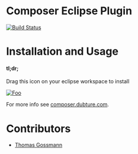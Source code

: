 Composer Eclipse Plugin
=======================

[![Build Status](https://secure.travis-ci.org/pulse00/Composer-Eclipse-Plugin.png)](http://travis-ci.org/pulse00/Composer-Eclipse-Plugin)

Installation and Usage
======================

#### tl;dr;

Drag this icon on your eclipse workspace to install

[![Foo](http://marketplace.eclipse.org/sites/all/modules/custom/marketplace/images/installbutton.png)](http://marketplace.eclipse.org/marketplace-client-intro?mpc_install=791886)

For more info see [composer.dubture.com](http://composer.dubture.com/).


Contributors
============

- [Thomas Gossmann](https://github.com/gossi)
